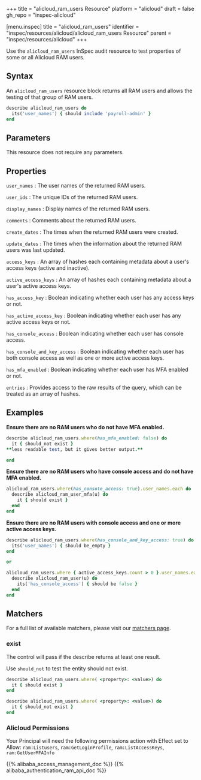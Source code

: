 +++
title = "alicloud_ram_users Resource"
platform = "alicloud"
draft = false
gh_repo = "inspec-alicloud"

[menu.inspec]
title = "alicloud_ram_users"
identifier = "inspec/resources/alicloud/alicloud_ram_users Resource"
parent = "inspec/resources/alicloud"
+++

Use the `alicloud_ram_users` InSpec audit resource to test properties of some or all Alicloud RAM users.


## Syntax

An `alicloud_ram_users` resource block returns all RAM users and allows the testing of that group of RAM users.

```ruby
describe alicloud_ram_users do
  its('user_names') { should include 'payroll-admin' }
end
```

## Parameters

This resource does not require any parameters.

## Properties

`user_names`
: The user names of the returned RAM users.

`user_ids`
: The unique IDs of the returned RAM users.

`display_names`
: Display names of the returned RAM users.

`comments`
: Comments about the returned RAM users.

`create_dates`
: The times when the returned RAM users were created.

`update_dates`
: The times when the information about the returned RAM users was last updated.

`access_keys`
: An array of hashes each containing metadata about a user's access keys (active and inactive).

`active_access_keys`
: An array of hashes each containing metadata about a user's active access keys.

`has_access_key`
: Boolean indicating whether each user has any access keys or not.

`has_active_access_key`
: Boolean indicating whether each user has any active access keys or not.

`has_console_access`
: Boolean indicating whether each user has console access.

`has_console_and_key_access`
: Boolean indicating whether each user has both console access as well as one or more active access keys.

`has_mfa_enabled`
: Boolean indicating whether each user has MFA enabled or not.

`entries`
: Provides access to the raw results of the query, which can be treated as an array of hashes.

## Examples

**Ensure there are no RAM users who do not have MFA enabled.**

```ruby
describe alicloud_ram_users.where(has_mfa_enabled: false) do
  it { should_not exist }
**less readable test, but it gives better output.**

end
```

**Ensure there are no RAM users who have console access and do not have MFA enabled.**

```ruby
alicloud_ram_users.where(has_console_access: true).user_names.each do |u|
  describe alicloud_ram_user_mfa(u) do
    it { should exist }
  end
end
```

**Ensure there are no RAM users with console access and one or more active access keys.**

```ruby
describe alicloud_ram_users.where(has_console_and_key_access: true) do
  its('user_names') { should be_empty }
end
```

```ruby
or
```

```ruby
alicloud_ram_users.where { active_access_keys.count > 0 }.user_names.each do |u|
  describe alicloud_ram_user(u) do
    its('has_console_access') { should be false }
  end
end
```

## Matchers

For a full list of available matchers, please visit our [matchers page](https://www.inspec.io/docs/reference/matchers/).

### exist

The control will pass if the describe returns at least one result.

Use `should_not` to test the entity should not exist.

```ruby
describe alicloud_ram_users.where( <property>: <value>) do
  it { should exist }
end
```

```ruby
describe alicloud_ram_users.where( <property>: <value>) do
  it { should_not exist }
end
```

### Alicloud Permissions

Your Principal will need the following permissions action with Effect set to Allow: `ram:Listusers`, `ram:GetLoginProfile`, `ram:ListAccessKeys`, `ram:GetUserMFAInfo`

{{% alibaba_access_management_doc %}}
{{% alibaba_authentication_ram_api_doc %}}
